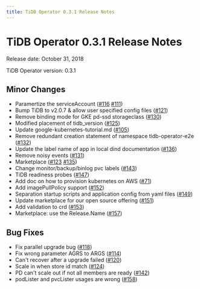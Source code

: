 ```yaml
---
title: TiDB Operator 0.3.1 Release Notes
---
```


# TiDB Operator 0.3.1 Release Notes

Release date: October 31, 2018

TiDB Operator version: 0.3.1

## Minor Changes

- Paramertize the serviceAccount ([#116](https://github.com/pingcap/tidb-operator/pull/116) [#111](https://github.com/pingcap/tidb-operator/pull/111)) 
- Bump TiDB to v2.0.7 & allow user specified config files ([#121](https://github.com/pingcap/tidb-operator/pull/))
- Remove binding mode for GKE pd-ssd storageclass ([#130](https://github.com/pingcap/tidb-operator/pull/130))
- Modified placement of tidb_version ([#125](https://github.com/pingcap/tidb-operator/pull/125)) 
- Update google-kubernetes-tutorial.md ([#105](https://github.com/pingcap/tidb-operator/pull/105)) 
- Remove redundant creation statement of namespace tidb-operator-e2e ([#132](https://github.com/pingcap/tidb-operator/pull/132)) 
- Update the label name of app in local dind documentation ([#136](https://github.com/pingcap/tidb-operator/pull/136)) 
- Remove noisy events ([#131](https://github.com/pingcap/tidb-operator/pull/131)) 
- Marketplace ([#123](https://github.com/pingcap/tidb-operator/pull/123) [#135](https://github.com/pingcap/tidb-operator/pull/135)) 
- Change monitor/backup/binlog pvc labels ([#143](https://github.com/pingcap/tidb-operator/pull/143)) 
- TiDB readiness probes ([#147](https://github.com/pingcap/tidb-operator/pull/147)) 
- Add doc on how to provision kubernetes on AWS ([#71](https://github.com/pingcap/tidb-operator/pull/71)) 
- Add imagePullPolicy support ([#152](https://github.com/pingcap/tidb-operator/pull/152)) 
- Separation startup scripts and application config from yaml files ([#149](https://github.com/pingcap/tidb-operator/pull/149)) 
- Update marketplace for our open source offering ([#151](https://github.com/pingcap/tidb-operator/pull/151)) 
- Add validation to crd ([#153](https://github.com/pingcap/tidb-operator/pull/153))
- Marketplace: use the Release.Name ([#157](https://github.com/pingcap/tidb-operator/pull/157)) 

## Bug Fixes

- Fix parallel upgrade bug ([#118](https://github.com/pingcap/tidb-operator/pull/118)) 
- Fix wrong parameter AGRS to ARGS ([#114](https://github.com/pingcap/tidb-operator/pull/114)) 
- Can't recover after a upgrade failed ([#120](https://github.com/pingcap/tidb-operator/pull/120)) 
- Scale in when store id match ([#124](https://github.com/pingcap/tidb-operator/pull/124)) 
- PD can't scale out if not all members are ready ([#142](https://github.com/pingcap/tidb-operator/pull/142)) 
- podLister and pvcLister usages are wrong ([#158](https://github.com/pingcap/tidb-operator/pull/158)) 
